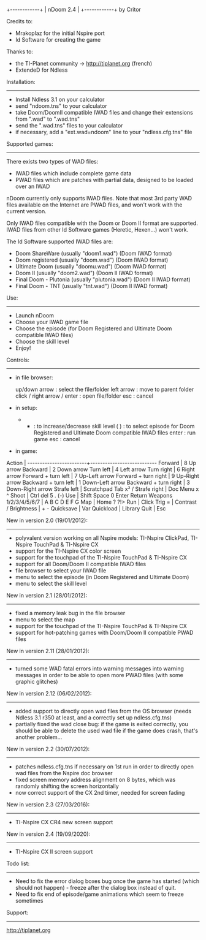 +------------+
| nDoom 2.4 |
+------------+
by Critor


Credits to:
- Mrakoplaz for the initial Nspire port
- Id Software for creating the game

Thanks to:
- the TI-Planet community	-> http://tiplanet.org (french)
- ExtendeD for Ndless



Installation:
************
- Install Ndless 3.1 on your calculator
- send "ndoom.tns" to your calculator
- take Doom/DoomII compatible IWAD files and change their extensions from ".wad" to ".wad.tns"
- send the ".wad.tns" files to your calculator
- if necessary, add a "ext.wad=ndoom" line to your "ndless.cfg.tns" file



Supported games:
***************
There exists two types of WAD files:
- IWAD files which include complete game data
- PWAD files which are patches with partial data, designed to be loaded over an IWAD

nDoom currently only supports IWAD files.
Note that most 3rd party WAD files available on the Internet are PWAD files, and won't work with the current version.

Only IWAD files compatible with the Doom or Doom II format are supported. IWAD files from other Id Software games (Heretic, Hexen...) won't work.

The Id Software supported IWAD files are:
- Doom ShareWare 	(usually "doom1.wad")		(Doom IWAD format)
- Doom registered	(usually "doom.wad")		(Doom IWAD format)
- Ultimate Doom		(usually "doomu.wad")		(Doom IWAD format)
- Doom II		(usually "doom2.wad")		(Doom II IWAD format)
- Final Doom - Plutonia	(usually "plutonia.wad")	(Doom II IWAD format)
- Final Doom - TNT	(usually "tnt.wad")		(Doom II IWAD format)



Use:
***
- Launch nDoom
- Choose your IWAD game file
- Choose the episode (for Doom Registered and Ultimate Doom compatible IWAD files)
- Choose the skill level
- Enjoy!


Controls:
********
+ in file browser:

  up/down arrow			: select the file/folder
  left arrow			: move to parent folder
  click / right arrow / enter	: open file/folder
  esc				: cancel

+ in setup:

  + -	: to increase/decrease skill level
  ( )	: to select episode for Doom Registered and Ultimate Doom compatible IWAD files
  enter	: run game
  esc	: cancel

+ in game:

Action			| 
------------------------+---------------------------
Forward			| 8 Up arrow
Backward		| 2 Down arrow
Turn left		| 4 Left arrow
Turn right		| 6 Right arrow
Forward + turn left	| 7 Up-Left arrow
Forward + turn right	| 9 Up-Right arrow
Backward + turn left	| 1 Down-Left arrow
Backward + turn right	| 3 Down-Right arrow
Strafe left		| Scratchpad Tab x² /
Strafe right		| Doc Menu x ^
Shoot			| Ctrl del 5 . (-)
Use			| Shift Space 0 Enter Return
Weapons 1/2/3/4/5/6/7	| A B C D E F G
Map			| Home ? ?!>
Run			| Click Trig = |
Contrast / Brightness	| + -
Quicksave		| Var
Quickload		| Library
Quit			| Esc



New in version 2.0 (19/01/2012):
*******************************
- polyvalent version working on all Nspire models: TI-Nspire ClickPad, TI-Nspire TouchPad & TI-Nspire CX
- support for the TI-Nspire CX color screen
- support for the touchpad of the TI-Nspire TouchPad & TI-Nspire CX
- support for all Doom/Doom II compatible IWAD files
- file browser to select your IWAD file
- menu to select the episode (in Doom Registered and Ultimate Doom)
- menu to select the skill level



New in version 2.1 (28/01/2012):
*******************************
- fixed a memory leak bug in the file browser
- menu to select the map
- support for the touchpad of the TI-Nspire TouchPad & TI-Nspire CX
- support for hot-patching games with Doom/Doom II compatible PWAD files


New in version 2.11 (28/01/2012):
*******************************
- turned some WAD fatal errors into warning messages into warning messages
in order to be able to open more PWAD files (with some graphic glitches)


New in version 2.12 (06/02/2012):
********************************
- added support to directly open wad files from the OS browser (needs Ndless 3.1 r350 at least, and a correctly set up ndless.cfg.tns)
- partially fixed the wad close bug: if the game is exited correctly, you should be able to delete the used wad file
if the game does crash, that's another problem...

New in version 2.2 (30/07/2012):
********************************
- patches ndless.cfg.tns if necessary on 1st run in order to directly open wad files from the Nspire doc browser
- fixed screen memory address alignment on 8 bytes, which was randomly shifting the screen horizontally
- now correct support of the CX 2nd timer, needed for screen fading

New in version 2.3 (27/03/2016):
********************************
- TI-Nspire CX CR4 new screen support

New in version 2.4 (19/09/2020):
********************************
- TI-Nspire CX II screen support



Todo list:
*********
- Need to fix the error dialog boxes bug once the game has started (which should not happen) - freeze after the dialog box instead of quit.
- Need to fix end of episode/game animations which seem to freeze sometimes



Support:
*******
http://tiplanet.org
